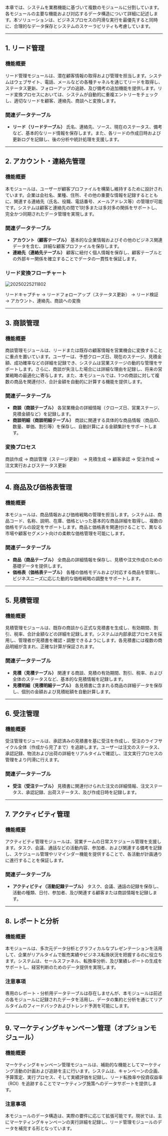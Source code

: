 本章では、システムを業務機能に基づいて複数のモジュールに分割しています。各モジュールの主要な機能および対応するデータ構造について詳細に記述します。本ソリューションは、ビジネスプロセスの円滑な実行を最優先すると同時に、合理的なデータ保存とシステムのスケーラビリティも考慮しています。

---

## 1. リード管理

### 機能概要

リード管理モジュールは、潜在顧客情報の取得および管理を担当します。システムはウェブサイト、電話、メールなどの各種チャネルを通じてリードを取得し、ステータス更新、フォローアップの追跡、及び備考の追加機能を提供します。リード変換プロセスにおいては、システムが自動的に重複エントリーをチェックし、適切なリードを顧客、連絡先、商談へと変換します。

### 関連データテーブル

- **リード（リードテーブル）**
  氏名、連絡先、ソース、現在のステータス、備考など、基本的なリード情報を保存します。また、各リードの作成日時および更新ログを記録し、後の分析や統計処理を支援します。

---

## 2. アカウント・連絡先管理

### 機能概要

本モジュールは、ユーザーが顧客プロファイルを構築し維持するために設計されています。企業は会社名、業種、住所、その他の重要な情報を記録するとともに、関連する連絡先（氏名、役職、電話番号、メールアドレス等）の管理が可能です。システムは顧客と連絡先の間で1対多または多対多の関係をサポートし、完全かつ同期されたデータ管理を実現します。

### 関連データテーブル

- **アカウント（顧客テーブル）**
  基本的な企業情報およびその他のビジネス関連データを含む、詳細な顧客プロファイルを保存します。
- **連絡先（連絡先テーブル）**
  顧客に紐付く個人情報を保存し、顧客テーブルとの外部キー関係を確立することでデータの一貫性を保証します。

### リード変換フローチャート

![20250225211802](https://static-docs.nocobase.com/20250225211802.png)

リードキャプチャ → リードフォローアップ（ステータス更新） → リード検証 → アカウント、連絡先、商談への変換

---

## 3. 商談管理

### 機能概要

商談管理モジュールは、リードまたは既存の顧客情報を営業機会に変換することに重点を置いています。ユーザーは、予想クローズ日、現在のステージ、見積金額、成功確率などの詳細を記録でき、システムは営業ステージの動的な管理をサポートします。さらに、商談が失注した場合には詳細な理由を記録し、将来の営業戦略の最適化に寄与します。また、本モジュールでは、1つの商談に対して複数の商品を関連付け、合計金額を自動的に計算する機能を提供します。

### 関連データテーブル

- **商談（商談テーブル）**
  各営業機会の詳細情報（クローズ日、営業ステージ、見積金額など）を記録します。
- **商談明細（商談明細テーブル）**
  商談に関連する具体的な商品情報（商品ID、数量、単価、割引等）を保存し、自動計算による金額集計をサポートします。

### 変換プロセス

商談作成 → 商談管理（ステージ更新） → 見積生成 → 顧客承認 → 受注作成 → 注文実行およびステータス更新

---

## 4. 商品及び価格表管理

### 機能概要

本モジュールは、商品情報および価格戦略の管理を担当します。システムは、商品コード、名称、説明、在庫、価格といった基本的な商品詳細を取得し、複数の価格モデルの設定をサポートします。商品と価格表を関連付けることで、異なる市場や顧客セグメント向けの柔軟な価格管理を可能にします。

### 関連データテーブル

- **商品（商品テーブル）**
  全商品の詳細情報を保存し、見積や注文作成のための基礎データを提供します。
- **価格表（価格表テーブル）**
  各種の価格モデルおよび対応する商品を管理し、ビジネスニーズに応じた動的な価格戦略の調整をサポートします。

---

## 5. 見積管理

### 機能概要

見積管理モジュールは、既存の商談から正式な見積書を生成し、有効期間、割引、税率、合計金額などの詳細を記録します。システムは内部承認プロセスを採用し、管理者が見積書を確認・調整できるようにします。各見積書には複数の商品明細が含まれ、正確な計算が保証されます。

### 関連データテーブル

- **見積（見積テーブル）**
  関連する商談、見積の有効期間、割引、税率、および全体のステータスなど、基本的な見積情報を記録します。
- **見積明細（見積明細テーブル）**
  各見積書に含まれる商品の詳細データを保存し、個別の金額および見積総額を自動計算します。

---

## 6. 受注管理

### 機能概要

受注管理モジュールは、承認済みの見積書を基に受注を作成し、受注のライフサイクル全体（作成から完了まで）を追跡します。ユーザーは注文のステータス、承認記録、物流および出荷の詳細をリアルタイムで確認し、注文実行プロセスの管理をより円滑に行えます。

### 関連データテーブル

- **受注（受注テーブル）**
  見積書に関連付けられた注文の詳細情報、注文ステータス、承認記録、出荷ステータス、及び作成日時を記録します。

---

## 7. アクティビティ管理

### 機能概要

アクティビティ管理モジュールは、営業チームの日常スケジュール管理を支援します。タスク、会議、通話などの活動内容、参加者、および関連する備考を記録し、スケジュール管理やリマインダー機能を提供することで、各活動が計画通りに進行することを保証します。

### 関連データテーブル

- **アクティビティ（活動記録テーブル）**
  タスク、会議、通話の記録を保存し、活動の種類、日付、参加者、及び関連する顧客または商談情報を記録します。

---

## 8. レポートと分析

### 機能概要

本モジュールは、多次元データ分析とグラフィカルなプレゼンテーションを活用して、企業がリアルタイムで販売実績やビジネス転換状況を把握するのに役立ちます。システムは、セールスファネル、転換率分析、及び業績レポートの生成をサポートし、経営判断のためのデータ提供を実現します。

### 注意事項

専用のレポート・分析用データテーブルは存在しませんが、本モジュールは前述の各モジュールに記録されたデータを活用し、データの集約と分析を通じてリアルタイムのフィードバックおよびトレンド予測を可能にします。

---

## 9. マーケティングキャンペーン管理（オプションモジュール）

### 機能概要

マーケティングキャンペーン管理モジュールは、補助的な機能としてマーケティング活動の計画および追跡を主に行います。システムは、キャンペーンの企画、予算策定、実行プロセス、そして実績評価を記録し、リード転換率や投資収益率（ROI）を追跡することでマーケティング施策へのデータサポートを提供します。

### 注意事項

本モジュールのデータ構造は、実際の要件に応じて拡張可能です。現状では、主にマーケティングキャンペーンの実行詳細を記録し、リード管理モジュールのデータを補完する形となっています。

